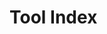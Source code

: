 # Tool Index

<!-- List of all tools and functions available in Wippy. Include tool names, categories, brief descriptions, and links to detailed documentation. Organize by functionality or use case. -->

